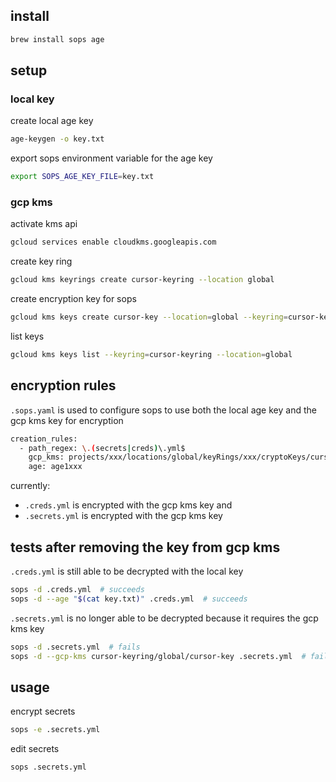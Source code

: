 
## install

``` bash
brew install sops age
```

## setup

### local key

create local age key

``` bash
age-keygen -o key.txt
```

export sops environment variable for the age key

``` bash
export SOPS_AGE_KEY_FILE=key.txt
```

### gcp kms

activate kms api

``` bash
gcloud services enable cloudkms.googleapis.com
```

create key ring

``` bash
gcloud kms keyrings create cursor-keyring --location global
```

create encryption key for sops

``` bash
gcloud kms keys create cursor-key --location=global --keyring=cursor-keyring --purpose=encryption
```

list keys

``` bash
gcloud kms keys list --keyring=cursor-keyring --location=global
```

## encryption rules

`.sops.yaml` is used to configure sops to use both the local age key and the gcp kms key for encryption

``` bash
creation_rules:
  - path_regex: \.(secrets|creds)\.yml$
    gcp_kms: projects/xxx/locations/global/keyRings/xxx/cryptoKeys/cursor-key
    age: age1xxx
```

currently:
- `.creds.yml` is encrypted with the gcp kms key and 
- `.secrets.yml` is encrypted with the gcp kms key

## tests after removing the key from gcp kms

`.creds.yml` is still able to be decrypted with the local key

``` bash
sops -d .creds.yml  # succeeds
sops -d --age "$(cat key.txt)" .creds.yml  # succeeds
```

`.secrets.yml` is no longer able to be decrypted because it requires the gcp kms key

``` bash
sops -d .secrets.yml  # fails
sops -d --gcp-kms cursor-keyring/global/cursor-key .secrets.yml  # fails
```

## usage

encrypt secrets

``` bash
sops -e .secrets.yml
```

edit secrets

``` bash
sops .secrets.yml
```

